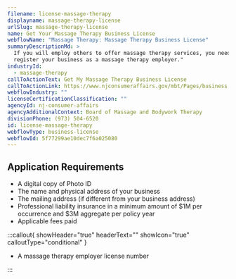 ```yaml
---
filename: license-massage-therapy
displayname: massage-therapy-license
urlSlug: massage-therapy-license
name: Get Your Massage Therapy Business License
webflowName: "Massage Therapy: Massage Therapy Business License"
summaryDescriptionMd: >
  If you will employ others to offer massage therapy services, you need to
  register your business as a massage therapy employer."
industryId:
  - massage-therapy
callToActionText: Get My Massage Therapy Business License
callToActionLink: https://www.njconsumeraffairs.gov/mbt/Pages/business.aspx
webflowIndustry: ""
licenseCertificationClassification: ""
agencyId: nj-consumer-affairs
agencyAdditionalContext: Board of Massage and Bodywork Therapy
divisionPhone: (973) 504-6520
id: license-massage-therapy
webflowType: business-license
webflowId: 5f77299ae10dec7f6a025080
---
```


## Application Requirements

- A digital copy of Photo ID
- The name and physical address of your business
- The mailing address (if different from your business address)
- Professional liability insurance in a minimum amount of $1M per occurrence and $3M aggregate per policy year
- Applicable fees paid

:::callout{ showHeader="true" headerText="" showIcon="true" calloutType="conditional" }

- A massage therapy employer license number

:::
